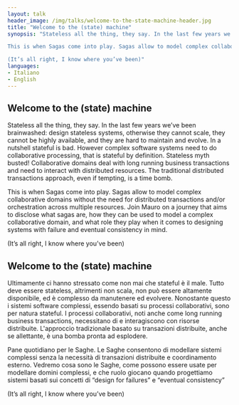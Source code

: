 ```yaml
---
layout: talk
header_image: /img/talks/welcome-to-the-state-machine-header.jpg
title: "Welcome to the (state) machine"
synopsis: "Stateless all the thing, they say. In the last few years we’ve been brainwashed: design stateless systems, otherwise they cannot scale, they cannot be highly available, and they are hard to maintain and evolve. In a nutshell stateful is bad. However complex software systems need to do collaborative processing, that is stateful by definition. Stateless myth busted! Collaborative domains deal with long business transactions and need to interact with distributed resources. The traditional distributed transactions approach, even if tempting, is a time bomb.

This is when Sagas come into play. Sagas allow to model complex collaborative domains without the need for distributed transactions and/or orchestration across multiple resources. Join Mauro on a journey that aims to disclose what sagas are, how they can be used to model a complex collaborative domain, and what role they play when it comes to designing systems with failure and eventual consistency in mind.

(It’s all right, I know where you’ve been)" 
languages:
- Italiano
- English
---
```


## Welcome to the (state) machine

Stateless all the thing, they say. In the last few years we’ve been brainwashed: design stateless systems, otherwise they cannot scale, they cannot be highly available, and they are hard to maintain and evolve. In a nutshell stateful is bad. However complex software systems need to do collaborative processing, that is stateful by definition. Stateless myth busted! Collaborative domains deal with long running business transactions and need to interact with distributed resources. The traditional distributed transactions approach, even if tempting, is a time bomb.

This is when Sagas come into play. Sagas allow to model complex collaborative domains without the need for distributed transactions and/or orchestration across multiple resources. Join Mauro on a journey that aims to disclose what sagas are, how they can be used to model a complex collaborative domain, and what role they play when it comes to designing systems with failure and eventual consistency in mind.

(It’s all right, I know where you’ve been)

## Welcome to the (state) machine

Ultimamente ci hanno stressato come non mai che stateful è il male. Tutto deve essere stateless, altrimenti non scala, non può essere altamente disponibile, ed è complesso da manutenere ed evolvere. 
Nonostante questo i sistemi software complessi, essendo basati su processi collaborativi, sono per natura stateful. I processi collaborativi, noti anche come long running business transactions, necessitano di e interagiscono con risorse distribuite. L'approccio tradizionale basato su transazioni distribuite, anche se allettante, è una bomba pronta ad esplodere.

Pane quotidiano per le Saghe. Le Saghe consentono di modellare sistemi complessi senza la necessità di transazioni distribuite e coordinamento esterno. Vedremo cosa sono le Saghe, come possono essere usate per modellare domini complessi, e che ruolo giocano quando progettiamo sistemi basati sui concetti di “design for failures” e “eventual consistency”

(It’s all right, I know where you’ve been)
